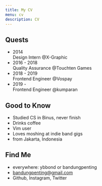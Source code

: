 ```yaml
---
title: My CV
menu: cv
description: CV
---
```

## Quests

- <time>2014</time><br>Design Intern @X-Graphic
- <time>2016 - 2018</time><br>Quality Assurance @Touchten Games
- <time>2018 - 2019</time><br>Frontend Engineer @Vospay
- <time>2019 -</time><br>Frontend Engineer @kumparan

## Good to Know

- Studied CS in Binus, never finish
- Drinks coffee
- Vim user
- Loves moshing at indie band gigs
- from Jakarta, Indonesia

## Find Me

- everywhere: ybbond or bandungpenting
- bandungpenting@gmail.com
- Github, Instagram, Twitter